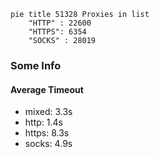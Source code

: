
```mermaid
pie title 51328 Proxies in list
    "HTTP" : 22600
    "HTTPS": 6354
    "SOCKS" : 28019
```

### Some Info
#### Average Timeout

- mixed: 3.3s
- http: 1.4s
- https: 8.3s
- socks: 4.9s